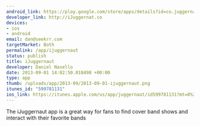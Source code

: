 ```yaml
--- 
android_link: https://play.google.com/store/apps/details?id=co.juggernaut.juggernaut&hl=en
developer_link: http://iJuggernat.co
devices: 
- ios
- android
email: dan@seekrr.com
targetMarket: Both
permalink: /app/ijuggernaut
status: publish
title: iJuggernaut
developer: Daniel Nasello
date: 2013-09-01 14:02:50.018498 +00:00
type: app
thumb: /uploads/app/2013-09/2013-09-01-ijuggernaut.png
itunes_id: "599781131"
ios_link: https://itunes.apple.com/us/app/juggernaut/id599781131?mt=8%26ign-mpt=uo%3D4
---
```


The iJuggernaut app is a great way for fans to find cover band shows and interact with their favorite bands

